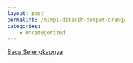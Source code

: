 ```yaml
---
layout: post
permalink: /mimpi-dikasih-dompet-orang/
categories:
    - Uncategorized
---
```


[Baca Selengkapnya](/08)